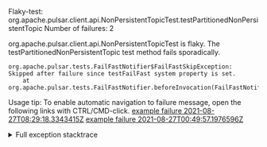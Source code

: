         
Flaky-test: org.apache.pulsar.client.api.NonPersistentTopicTest.testPartitionedNonPersistentTopic
Number of failures: 2

org.apache.pulsar.client.api.NonPersistentTopicTest is flaky. The testPartitionedNonPersistentTopic test method fails sporadically.

```
org.apache.pulsar.tests.FailFastNotifier$FailFastSkipException: Skipped after failure since testFailFast system property is set.
	at org.apache.pulsar.tests.FailFastNotifier.beforeInvocation(FailFastNotifier.java:88)

```

Usage tip: To enable automatic navigation to failure message, open the following links with CTRL/CMD-click.
[example failure 2021-08-27T08:29:18.3343415Z](https://github.com/apache/pulsar/runs/3441181143?check_suite_focus=true#step:9:1500)
[example failure 2021-08-27T00:49:57.1976596Z](https://github.com/apache/pulsar/runs/3438608157?check_suite_focus=true#step:9:1496)


<details>
<summary>Full exception stacktrace</summary>
<code><pre>
org.apache.pulsar.tests.FailFastNotifier$FailFastSkipException: Skipped after failure since testFailFast system property is set.
	at org.apache.pulsar.tests.FailFastNotifier.beforeInvocation(FailFastNotifier.java:88)

</pre></code>
</details>

